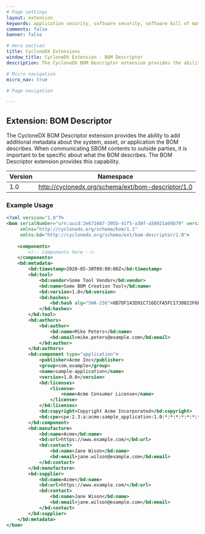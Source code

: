 ```yaml
---
# Page settings
layout: extension
keywords: application security, software security, software bill of material, SBOM, BOM, open source, supply chain, specification, spdx, license, package url, purl, cpe
comments: false
banner: false

# Hero section
title: CycloneDX Extensions
window_title: CycloneDX Extension - BOM Descriptor
description: The CycloneDX BOM Descriptor extension provides the ability to add additional metadata about the system, asset, or application the BOM describes.

# Micro navigation
micro_nav: true

# Page navigation

---
```


## Extension: BOM Descriptor

The CycloneDX BOM Descriptor extension provides the ability to add additional metadata about the system, asset, or 
application the BOM describes. When communicating SBOM contents to outside parties, it is important to be specific 
about what the BOM describes. The BOM Descriptor extension provides this capability.

| Version | Namespace |
| ------- | --------- |
| 1.0 | http://cyclonedx.org/schema/ext/bom-descriptor/1.0 |

### Example Usage

```xml
<?xml version="1.0"?>
<bom serialNumber="urn:uuid:3e671687-395b-41f5-a30f-a58921a69b79" version="1"
     xmlns="http://cyclonedx.org/schema/bom/1.1"
     xmlns:bd="http://cyclonedx.org/schema/ext/bom-descriptor/1.0">
  
    <components>
        <!-- Components here -->
    </components>
    <bd:metadata>
        <bd:timestamp>2020-05-30T09:00:00Z</bd:timestamp>
        <bd:tool>
            <bd:vendor>Some Tool Vendor</bd:vendor>
            <bd:name>Some BOM Creation Tool</bd:name>
            <bd:version>1.0</bd:version>
            <bd:hashes>
                <bd:hash alg="SHA-256">8B7DF143D91C716ECFA5FC1730022F6B421B05CEDEE8FD52B1FC65A96030AD52</bd:hash>
            </bd:hashes>
        </bd:tool>
        <bd:authors>
            <bd:author>
                <bd:name>Mike Peters</bd:name>
                <bd:email>mike.peters@example.com</bd:email>
            </bd:author>
        </bd:authors>
        <bd:component type="application">
            <publisher>Acme Inc</publisher>
            <group>com.example</group>
            <name>sample-application</name>
            <version>1.0.0</version>
            <bd:licenses>
                <license>
                    <name>Acme Consumer License</name>
                </license>
            </bd:licenses>
            <bd:copyright>Copyright Acme Incorporated</bd:copyright>
            <bd:cpe>cpe:2.3:a:acme:sample_application:1.0:*:*:*:*:*:*:*</bd:cpe>
        </bd:component>
        <bd:manufacture>
            <bd:name>Acme</bd:name>
            <bd:url>https://www.example.com/</bd:url>
            <bd:contact>
                <bd:name>Jane Wison</bd:name>
                <bd:email>jane.wilson@example.com</bd:email>
            </bd:contact>
        </bd:manufacture>
        <bd:supplier>
            <bd:name>Acme</bd:name>
            <bd:url>https://www.example.com/</bd:url>
            <bd:contact>
                <bd:name>Jane Wison</bd:name>
                <bd:email>jane.wilson@example.com</bd:email>
            </bd:contact>
        </bd:supplier>
    </bd:metadata>
</bom>
```
